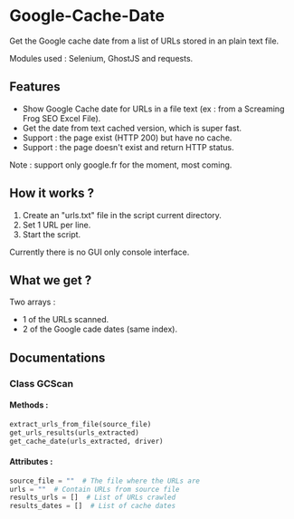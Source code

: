 # Google-Cache-Date
Get the Google cache date from a list of URLs stored in an plain text file.

Modules used : Selenium, GhostJS and requests.

## Features

* Show Google Cache date for URLs in a file text (ex : from a Screaming Frog SEO Excel File).
* Get the date from text cached version, which is super fast.
* Support : the page exist (HTTP 200) but have no cache.
* Support : the page doesn't exist and return HTTP status.

Note : support only google.fr for the moment, most coming.

## How it works ?

1. Create an "urls.txt" file in the script current directory.
2. Set 1 URL per line.
3. Start the script.

Currently there is no GUI only console interface.

## What we get ?

Two arrays :
* 1 of the URLs scanned.
* 2 of the Google cade dates (same index).

## Documentations

### Class GCScan

#### Methods :

``` python
extract_urls_from_file(source_file)
get_urls_results(urls_extracted)
get_cache_date(urls_extracted, driver)
```

#### Attributes :

``` python
source_file = ""  # The file where the URLs are
urls = ""  # Contain URLs from source file
results_urls = []  # List of URLs crawled
results_dates = []  # List of cache dates
```
